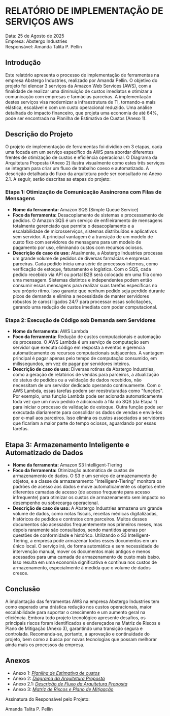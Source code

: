 # RELATÓRIO DE IMPLEMENTAÇÃO DE SERVIÇOS AWS

Data: 25 de Agosto de 2025<br>
Empresa: Abstergo Industries<br> 
Responsável: Amanda Talita P. Pellin

## Introdução
Este relatório apresenta o processo de implementação de ferramentas na empresa Abstergo Industries, realizado por Amanda Pellin. O objetivo do projeto foi elencar 3 serviços da Amazon Web Services (AWS), com a finalidade de realizar uma diminuição de custos imediatos e otimizar a comunicação com empresas e farmácias parceiras. A implementação destes serviços visa modernizar a infraestrutura de TI, tornando-a mais elástica, escalável e com um custo operacional reduzido. Uma análise detalhada do impacto financeiro, que projeta uma economia de até 64%, pode ser encontrada na Planilha de Estimativa de Custos (Anexo 1).

## Descrição do Projeto
O projeto de implementação de ferramentas foi dividido em 3 etapas, cada uma focada em um serviço específico da AWS para abordar diferentes frentes de otimização de custos e eficiência operacional. O Diagrama da Arquitetura Proposta (Anexo 2) ilustra visualmente como estes três serviços se integram para criar um fluxo de trabalho coeso e automatizado. A descrição detalhada do fluxo da arquitetura pode ser consultado no Anexo 2.1. A seguir, serão descritas as etapas do projeto:

### Etapa 1: Otimização de Comunicação Assíncrona com Filas de Mensagens

- **Nome da ferramenta:** Amazon SQS (Simple Queue Service)
- **Foco da ferramenta:** Desacoplamento de sistemas e processamento de pedidos. O Amazon SQS é um serviço de enfileiramento de mensagens totalmente gerenciado que permite o desacoplamento e a escalabilidade de microsserviços, sistemas distribuídos e aplicativos sem servidor. A principal vantagem é a transição de um modelo de custo fixo com servidores de mensagens para um modelo de pagamento por uso, eliminando custos com recursos ociosos.
- **Descrição de caso de uso:** Atualmente, a Abstergo Industries processa um grande volume de pedidos de diversas farmácias e empresas parceiras. Cada pedido inicia uma série de processos internos, como verificação de estoque, faturamento e logística. Com o SQS, cada pedido recebido via API ou portal B2B será colocado em uma fila como uma mensagem. Sistemas distintos e independentes podem então consumir essas mensagens para realizar suas tarefas específicas no seu próprio ritmo. Isso garante que nenhum pedido seja perdido durante picos de demanda e elimina a necessidade de manter servidores robustos (e caros) ligados 24/7 para processar essas solicitações, gerando uma redução de custos imediata com poder computacional.

### Etapa 2: Execução de Código sob Demanda sem Servidores

- **Nome da ferramenta:**  AWS Lambda
- **Foco da ferramenta:** Redução de custos computacionais e automação de processos. O AWS Lambda é um serviço de computação sem servidor que executa código em resposta a eventos e gerencia automaticamente os recursos computacionais subjacentes. A vantagem principal é pagar apenas pelo tempo de computação consumido, em milissegundos, em vez de pagar por servidores inteiros.
- **Descrição de caso de uso:** Diversas rotinas da Abstergo Industries, como a geração de relatórios de vendas para parceiros, a atualização de status de pedidos ou a validação de dados recebidos, não necessitam de um servidor dedicado operando continuamente. Com o AWS Lambda, essas tarefas podem ser reestruturadas como "funções". Por exemplo, uma função Lambda pode ser acionada automaticamente toda vez que um novo pedido é adicionado à fila do SQS (da Etapa 1) para iniciar o processo de validação de estoque. Outra função pode ser executada diariamente para consolidar os dados de vendas e enviá-los por e-mail aos parceiros. Isso elimina os custos associados a servidores que ficariam a maior parte do tempo ociosos, aguardando por essas tarefas.

## Etapa 3: Armazenamento Inteligente e Automatizado de Dados
- **Nome da ferramenta:**  Amazon S3 Intelligent-Tiering
- **Foco da ferramenta:** Otimização automática de custos de armazenamento de dados. O S3 é um serviço de armazenamento de objetos, e a classe de armazenamento "Intelligent-Tiering" monitora os padrões de acesso aos dados e move automaticamente os objetos entre diferentes camadas de acesso (de acesso frequente para acesso infrequente) para otimizar os custos de armazenamento sem impacto no desempenho ou sobrecarga operacional.
- **Descrição de caso de uso:** A Abstergo Industries armazena um grande volume de dados, como notas fiscais, receitas médicas digitalizadas, históricos de pedidos e contratos com parceiros. Muitos desses documentos são acessados frequentemente nos primeiros meses, mas depois raramente são consultados, sendo mantidos apenas por questões de conformidade e histórico. Utilizando o S3 Intelligent-Tiering, a empresa pode armazenar todos esses documentos em um único local. O serviço irá, de forma automática e sem necessidade de intervenção manual, mover os documentos mais antigos e menos acessados para uma camada de armazenamento de custo mais baixo. Isso resulta em uma economia significativa e contínua nos custos de armazenamento, especialmente à medida que o volume de dados cresce.


## Conclusão
A implantação das ferramentas AWS na empresa Abstergo Industries tem como esperado uma drástica redução nos custos operacionais, maior escalabilidade para suportar o crescimento e um aumento geral na eficiência. Embora todo projeto tecnológico apresente desafios, os principais riscos foram identificados e endereçados na Matriz de Riscos e Plano de Mitigação (Anexo 3), garantindo uma transição segura e controlada. Recomenda-se, portanto, a aprovação e continuidade do projeto, bem como a busca por novas tecnologias que possam melhorar ainda mais os processos da empresa.

## Anexos

- Anexo 1: *[Planilha de Estimativa de custos](/assets/Planilha%20de%20estimativa%20de%20custos%20AWS.xlsx)*
- Anexo 2: *[Diagrama da Arquitetura Proposta](/assets/diagrama_infra_aws.png)*
- Anexo 2.1: *[Descrição de Fluxo da Arquitetura Proposta](/assets/descricao_infra_aws.md)*
- Anexo 3: *[Matriz de Riscos e Plano de Mitigação](/assets/Matriz%20de%20Riscos%20e%20Plano%20de%20Mitigação.xlsx)*

Assinatura do Responsável pelo Projeto:

Amanda Talita P. Pellin

